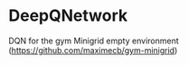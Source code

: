 # DeepQNetwork
DQN for the gym Minigrid empty environment (https://github.com/maximecb/gym-minigrid)
